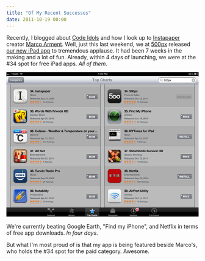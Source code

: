 ```yaml
---
title: "Of My Recent Successes"
date: 2011-10-19 00:00
---
```


<p>Recently, I blogged about <a href="http://ashfurrow.com/index.php/2011/10/code-idols/">Code Idols</a> and how I look up to <a href="http://www.instapaper.com/u" target="_blank">Instapaper</a> creator <a href="http://www.marco.org/" target="_blank">Marco Arment</a>.
Well, just this last weekend, we at <a href="http://500px.com/" target="_blank">500px</a> released <a href="http://500px.com/ipad" target="_blank">our new iPad app</a> to tremendous applause. It had been 7 weeks in the making and a lot of fun. Already, within 4 days of launching, we were at the #34 spot for free iPad apps. <em>All of them</em>.</p>

<img src="/img/import/blog/2011/10/of-my-recent-successes/E56C1BEA02E2427A86DE98183F0C7F46.png" class="img-responsive" />

<p>We're currently beating Google Earth, "Find my iPhone", and Netflix in terms of free app downloads. <em>In four days</em>.</p>

<p>But what I'm most proud of is that my app is being featured beside Marco's, who holds the #34 spot for the paid category. Awesome.</p>

<!-- more -->

